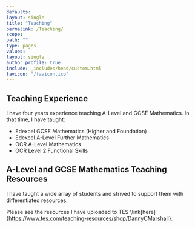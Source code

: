 ```yaml
---
defaults:
layout: single
title: "Teaching"
permalink: /Teaching/
scope:
path: ""
type: pages
values:
layout: single
author_profile: true
include: _includes/head/custom.html
favicon: "/favicon.ico"
---
```


## Teaching Experience

I have four years experience teaching A-Level and GCSE Mathematics. In that time, I have taught:
- Edexcel GCSE Mathematics (Higher and Foundation)
- Edexcel A-Level Further Mathematics
- OCR A-Level Mathematics
- OCR Level 2 Functional Skills

## A-Level and GCSE Mathematics Teaching Resources

I have taught a wide array of students and strived to support them with differentiated resources. 

Please see the resources I have uploaded to TES \\link[here]{https://www.tes.com/teaching-resources/shop/DannyCMarshall}.

